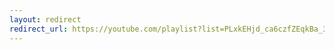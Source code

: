 ```yaml
---
layout: redirect
redirect_url: https://youtube.com/playlist?list=PLxkEHjd_ca6czfZEqkBa_3Eis1Y_sk3sJ
---
```

